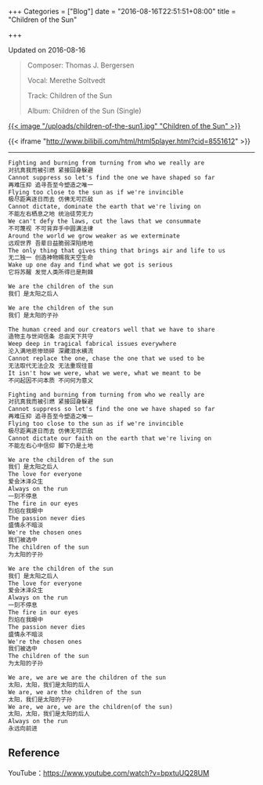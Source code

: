 +++
Categories = ["Blog"]
date = "2016-08-16T22:51:51+08:00"
title = "Children of the Sun"

+++

<!--more-->

Updated on 2016-08-16

> Composer: Thomas J. Bergersen
>
> Vocal: Merethe Soltvedt
>
> Track: Children of the Sun
>
> Album: Children of the Sun (Single)

[{{< image "/uploads/children-of-the-sun1.jpg" "Children of the Sun" >}}](/uploads/children-of-the-sun2.jpg)

{{< iframe "http://www.bilibili.com/html/html5player.html?cid=8551612" >}}

---

```xml
Fighting and burning from turning from who we really are
对抗真我而被引燃 紧接回身躲避
Cannot suppress so let's find the one we have shaped so far
再难压抑 追寻吾至今塑造之唯一
Flying too close to the sun as if we're invincible
极尽距离逐日而去 仿佛无可匹敌
Cannot dictate, dominate the earth that we're living on
不能左右栖息之地 统治徒劳无力
We can't defy the laws, cut the laws that we consummate
不可蔑视 不可背弃手中圆满法律
Around the world we grow weaker as we exterminate
远观世界 吾辈日益脆弱深陷绝地
The only thing that gives thing that brings air and life to us
无二独一 创造神物赐我天空生命
Wake up one day and find what we got is serious
它将苏醒 发觉人类所得已是荆棘

We are the children of the sun
我们 是太阳之后人

We are the children of the sun
我们 是太阳的子孙

The human creed and our creators well that we have to share
造物主与世间信条 总由天下共守
Weep deep in tragical fabrical issues everywhere
沦入满地悲惨琐碎 深藏泪水横流
Cannot replace the one, chase the one that we used to be
无法取代无法企及 无法重现往昔
It isn't how we were, what we were, what we meant to be
不问起因不问本质 不问何为意义

Fighting and burning from turning from who we really are
对抗真我而被引燃 紧接回身躲避
Cannot suppress so let's find the one we have shaped so far
再难压抑 追寻吾至今塑造之唯一
Flying too close to the sun as if we're invincible
极尽距离逐日而去 仿佛无可匹敌
Cannot dictate our faith on the earth that we're living on
不能左右心中信仰 脚下仍是土地

We are the children of the sun
我们 是太阳之后人
The love for everyone
爱会沐泽众生
Always on the run
一刻不停息
The fire in our eyes
烈焰在我眼中
The passion never dies
盛情永不暗淡
We're the chosen ones
我们被选中
The children of the sun
为太阳的子孙

We are the children of the sun
我们 是太阳之后人
The love for everyone
爱会沐泽众生
Always on the run
一刻不停息
The fire in our eyes
烈焰在我眼中
The passion never dies
盛情永不暗淡
We're the chosen ones
我们被选中
The children of the sun
为太阳的子孙

We are, we are we are the children of the sun
太阳，太阳，我们是太阳的后人
We are, we are the children of the sun
太阳，我们是太阳的子孙
We are, we are, we are the children(of the sun)
太阳，太阳，我们是太阳的后人
Always on the run
永远向前进
```

## Reference

YouTube：https://www.youtube.com/watch?v=bpxtuUQ28UM